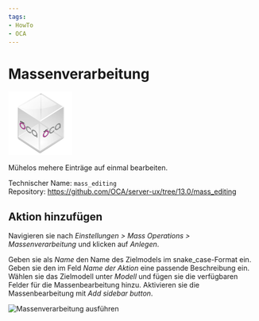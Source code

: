 ```yaml
---
tags:
- HowTo
- OCA
---
```

# Massenverarbeitung
![icon_oca_app](assets/icon_oca_app.png)

Mühelos mehere Einträge auf einmal bearbeiten.

Technischer Name: `mass_editing`\
Repository: <https://github.com/OCA/server-ux/tree/13.0/mass_editing>

## Aktion hinzufügen

Navigieren sie nach *Einstellungen > Mass Operations > Massenverarbeitung* und klicken auf *Anlegen*.

Geben sie als *Name* den Name des Zielmodels im snake_case-Format ein. Geben sie den im Feld *Name der Aktion* eine passende Beschreibung ein. Wählen sie das Zielmodell unter *Modell* und fügen sie die verfügbaren Felder für die Massenbearbeitung hinzu. Aktivieren sie die Massenbearbeitung mit *Add sidebar button*.

![Massenverarbeitung ausführen](assets/Massenverarbeitung%20ausführen.gif)